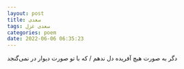```yaml
---
layout: post
title: سعدی
tags: سعدی غزل
categories: poem
date: 2022-06-06 06:35:23
---
```


دگر به صورت هیچ آفریده دل ندهم / که با تو صورت دیوار در نمی‌گنجد

